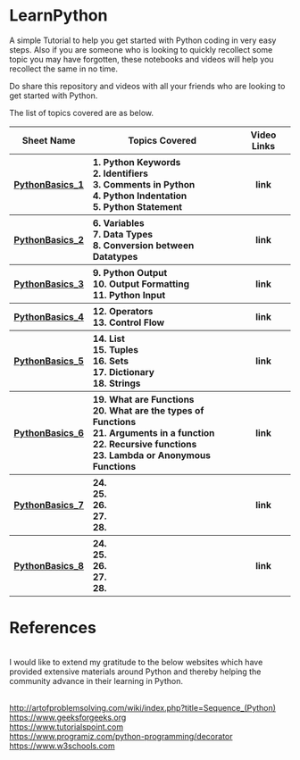 # LearnPython
A simple Tutorial to help you get started with Python coding in very easy steps. 
Also if you are someone who is looking to quickly recollect some topic you may have forgotten, these notebooks and videos will 
help you recollect the same in no time. 

Do share this repository and videos with all your friends who are looking to get started with Python.

<!-- <a href="https://www.patreon.com/bePatron?u=11868549" data-patreon-widget-type="become-patron-button">And please support me on <b>Patreon!<b></a> -->

The list of topics covered are as below.

<table width=100%>
  
  <tr><th>Sheet Name</th><th>Topics Covered</th><th>Video Links</th></tr>
  <tr>
    <th><a href='PythonBasics_1.ipynb'>PythonBasics_1</a></th>
    <th align='left'>
      1. Python Keywords<br/>
      2. Identifiers<br/>
      3. Comments in Python<br/>
      4. Python Indentation<br/>
      5. Python Statement
    </th>
    <th>
      link
    </th>  
  </tr>
  
  <tr>
    <th><a href='PythonBasics_2.ipynb'>PythonBasics_2</a></th>
    <th align='left'>
      6. Variables<br/>
      7. Data Types<br/>
      8. Conversion between Datatypes
    </th>
    <th>
      link
    </th>
  </tr>
  
  <tr>
    <th><a href='PythonBasics_3.ipynb'>PythonBasics_3</a></th>
    <th align='left'>
       9. Python Output<br/>
      10. Output Formatting<br/>
      11. Python Input
     </th>
    <th>
      link
    </th>
  </tr>
  
  <tr>
    <th><a href='PythonBasics_4.ipynb'>PythonBasics_4</a></th>
    <th align='left'>
      12. Operators<br/>
      13. Control Flow
     </th>
    <th>
      link
    </th>
  </tr>


  <tr>
    <th><a href='PythonBasics_5.ipynb'>PythonBasics_5</a></th>
    <th align='left'>
      14. List<br/>
      15. Tuples<br/>
      16. Sets<br/>
      17. Dictionary<br/>
      18. Strings
    </th>
    <th>
      link
    </th>
  </tr>
 
  <tr>
    <th><a href='PythonBasics_6.ipynb'>PythonBasics_6</a></th>
    <th align='left'>
      19. What are Functions<br/>
      20. What are the types of Functions<br/>
      21. Arguments in a function<br/>
      22. Recursive functions<br/>
      23. Lambda or Anonymous Functions
    </th>
    <th>
      link
    </th>
  </tr>
 
  <tr>
    <th><a href='PythonBasics_7.ipynb'>PythonBasics_7</a></th>
    <th align='left'>
      24. <br/>
      25. <br/>
      26. <br/>
      27. <br/>
      28. 
    </th>
    <th>
      link
    </th>
  </tr>
 
  <tr>
    <th><a href='PythonBasics_8.ipynb'>PythonBasics_8</a></th>
    <th align='left'>
      24. <br/>
      25. <br/>
      26. <br/>
      27. <br/>
      28. 
    </th>
    <th>
      link
    </th>
  </tr>

</table>



<h1>References</h1><br/>
I would like to extend my gratitude to the below websites which have provided extensive materials around Python and thereby helping the community advance in their learning in Python.
<br/><br/>

<a href='http://artofproblemsolving.com/wiki/index.php?title=Sequence_(Python)'>http://artofproblemsolving.com/wiki/index.php?title=Sequence_(Python)</a><br/>
<a href='https://www.geeksforgeeks.org'>https://www.geeksforgeeks.org</a><br/>
<a href='https://www.tutorialspoint.com'>https://www.tutorialspoint.com</a><br/>
<a href='https://www.programiz.com/python-programming/decorator'>https://www.programiz.com/python-programming/decorator</a><br/>
<a href='https://www.w3schools.com'>https://www.w3schools.com</a><br/>
